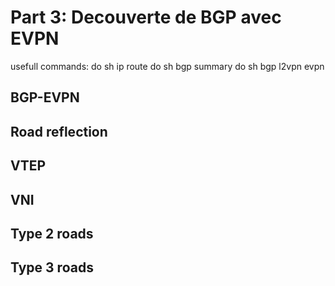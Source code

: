 # Part 3: Decouverte de BGP avec EVPN

usefull commands:
do sh ip route
do sh bgp summary
do sh bgp l2vpn evpn

## BGP-EVPN


## Road reflection


## VTEP


## VNI


## Type 2 roads


## Type 3 roads
